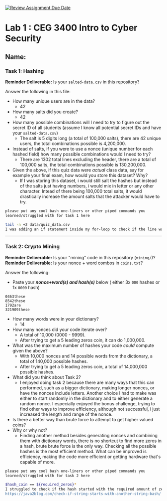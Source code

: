 [![Review Assignment Due Date](https://classroom.github.com/assets/deadline-readme-button-22041afd0340ce965d47ae6ef1cefeee28c7c493a6346c4f15d667ab976d596c.svg)](https://classroom.github.com/a/SPs4PNWX)
# Lab 1 : CEG 3400 Intro to Cyber Security

## Name:

### Task 1: Hashing

**Reminder Deliverable:** Is your `salted-data.csv` in this repository?

Answer the following in this file:

* How many unique users are in the data? 
  * 42
* How many salts did you create? 
  * 42
* How many possible combinations will I need to try to figure out the secret ID
  of all students (assume I know all potential secret IDs and have your 
  `salted-data.csv`) 
  * The salt is 5 digits long (a total of 100,000 salts), there are 42 unique users, the total combinations possible is 4,200,000.
* Instead of salts, if you were to use a nonce (unique number for each hashed
  field) how many possible combinations would I need to try? 
  * There are 1302 total lines excluding the header, there are a total of 100,000 salts, the total combinations possible is 130,200,000.
* Given the above, if this quiz data were *actual* class data, say for example
  your final exam, how would you store this dataset?  Why?
  * If I was storing this dataset, i would still salt the hashes but instead of the salts just having numbers, i would mix in letter or any other character. 
    Intead of there being 100,000 total salts, it would drastically increase the amount salts that the attacker would have to try.

```bash
please put any cool bash one-liners or other piped commands you
learned/struggled with for task 1 here

tail -n +2 data/quiz_data.csv
I was adding an if statement inside my for-loop to check if the line was the header, but instead I could remove it entirely.

```

---

### Task 2: Crypto Mining

**Reminder Deliverable:** Is your "mining" code in this repository (`mining/`)?
**Reminder Deliverable:** Is your nonce + word combos in `coins.txt`?

Answer the following:

* Paste your ***nonce+word(s) and hash(s)*** below ( either 3x `000` hashes or 1x `0000`
hash)

```
0463these
8542these
1792are
321909these
```

* How many words were in your dictionary? 
  * 14
* How many nonces did your code iterate over?
  * A total of 10,000 (0000 - 9999).
  * After trying to get a 5 leading zeros coin, it can do 1,000,000.
* What was the maximum number of hashes your code *could* compute given the above?
  * With 10,000 nonces and 14 possible words from the dictionary, a total of 140,000 possible hashes.
  * After trying to get a 5 leading zeros coin, a total of 14,000,000 possible hashes.
* What did you think about Task 2?
  * I enjoyed doing task 2 because there are many ways that this can performed, such as a bigger dictionary,
    making longer nonces, or have the nonces include letters. Another choice I had to make was either to start randomly 
    in the dictionary and to either generate a random nonce. I especially enjoyed the bonus challenge, trying to find
    other ways to improve efficiency, although not successful, i just increased the length and range of the nonce.
* Is there a better way than brute force to attempt to get higher valued coins?
* Why or why not?
    * Finding another method besides generating nonces and combining them with dictionary words, there is no shortcut to find more zeros in a hash, brute
      brute force is the only way. Checking all the possible hashes is the most efficient method. What can be improved is efficiency, making the code 
      more efficient or getting hardware that's capable of more.


```bash
please put any cool bash one-liners or other piped commands you
learned/struggled with for task 2 here

$hash_coin == ${required_zeros}*
I struggled to check if the hash started with the required amount of zero's, I had to find how to do it
https://java2blog.com/check-if-string-starts-with-another-string-bash/
```

